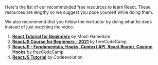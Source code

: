 Here's the list of our recommended free resources to learn React. These resources are lengthy so we suggest you pace yourself while doing them.

We also recommend that you follow the instructor by doing what he does instead of just watching the video.

1. **[React Tutorial for Beginners](https://www.youtube.com/watch?v=Ke90Tje7VS0)** by Mosh Hamedani
2. **[ReactJS Course for Beginners - 2021](https://www.youtube.com/watch?v=nTeuhbP7wdE)** by freeCodeCamp
3. **[ReactJS - Fundamentals, Hooks, Context API, React Router, Custom Hooks](https://www.youtube.com/watch?v=4UZrsTqkcW4)** by freeCodeCamp
4. **[ReactJS Tutorial](https://www.youtube.com/watch?v=QFaFIcGhPoM&list=PLC3y8-rFHvwgg3vaYJgHGnModB54rxOk3)** by Codeevolution